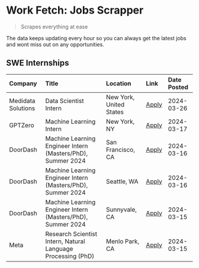 # Work Fetch: Jobs Scrapper
> Scrapes everything at ease

The data keeps updating every hour so you can always get the latest jobs and wont miss out on any opportunities.

## SWE Internships
<!--START_SECTION:workfetch-->
| Company            | Title                                                        | Location                | Link                                                                                                                                                                                                                                                                           | Date Posted   |
|:-------------------|:-------------------------------------------------------------|:------------------------|:-------------------------------------------------------------------------------------------------------------------------------------------------------------------------------------------------------------------------------------------------------------------------------|:--------------|
| Medidata Solutions | Data Scientist Intern                                        | New York, United States | [Apply](https://www.linkedin.com/jobs/view/data-scientist-intern-at-medidata-solutions-3810253704?position=5&pageNum=0&refId=KqLOQ9lGLC%2FLWSJ5%2B%2BovXQ%3D%3D&trackingId=Lw4hvkvGdOkXO5odtd8bjg%3D%3D&trk=public_jobs_jserp-result_search-card)                              | 2024-03-26    |
| GPTZero            | Machine Learning Intern                                      | New York, NY            | [Apply](https://www.linkedin.com/jobs/view/machine-learning-intern-at-gptzero-3860723963?position=9&pageNum=0&refId=KqLOQ9lGLC%2FLWSJ5%2B%2BovXQ%3D%3D&trackingId=edmjL1sCtGTzU1UCtBV6yg%3D%3D&trk=public_jobs_jserp-result_search-card)                                       | 2024-03-17    |
| DoorDash           | Machine Learning Engineer Intern (Masters/PhD), Summer 2024  | San Francisco, CA       | [Apply](https://www.linkedin.com/jobs/view/machine-learning-engineer-intern-masters-phd-summer-2024-at-doordash-3736457737?position=3&pageNum=0&refId=KqLOQ9lGLC%2FLWSJ5%2B%2BovXQ%3D%3D&trackingId=R09WxpPA2wkqbSzuEJ8ceg%3D%3D&trk=public_jobs_jserp-result_search-card)     | 2024-03-16    |
| DoorDash           | Machine Learning Engineer Intern (Masters/PhD), Summer 2024  | Seattle, WA             | [Apply](https://www.linkedin.com/jobs/view/machine-learning-engineer-intern-masters-phd-summer-2024-at-doordash-3736455966?position=4&pageNum=0&refId=KqLOQ9lGLC%2FLWSJ5%2B%2BovXQ%3D%3D&trackingId=qV3hb8KVh499XoeP%2FykCUg%3D%3D&trk=public_jobs_jserp-result_search-card)   | 2024-03-16    |
| DoorDash           | Machine Learning Engineer Intern (Masters/PhD), Summer 2024  | Sunnyvale, CA           | [Apply](https://www.linkedin.com/jobs/view/machine-learning-engineer-intern-masters-phd-summer-2024-at-doordash-3736454973?position=2&pageNum=0&refId=KqLOQ9lGLC%2FLWSJ5%2B%2BovXQ%3D%3D&trackingId=LkMyfwwDcpgOhoOMlzYhQw%3D%3D&trk=public_jobs_jserp-result_search-card)     | 2024-03-15    |
| Meta               | Research Scientist Intern, Natural Language Processing (PhD) | Menlo Park, CA          | [Apply](https://www.linkedin.com/jobs/view/research-scientist-intern-natural-language-processing-phd-at-meta-3858718375?position=10&pageNum=0&refId=KqLOQ9lGLC%2FLWSJ5%2B%2BovXQ%3D%3D&trackingId=ElhBqZYjyMKm%2Bzcz%2B3C%2Fig%3D%3D&trk=public_jobs_jserp-result_search-card) | 2024-03-15    |
<!--END_SECTION:workfetch-->
